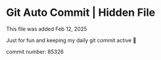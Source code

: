 # Git Auto Commit | Hidden File

This file was added Feb 12, 2025

Just for fun and keeping my daily git commit active 🤪

commit number: 85326
